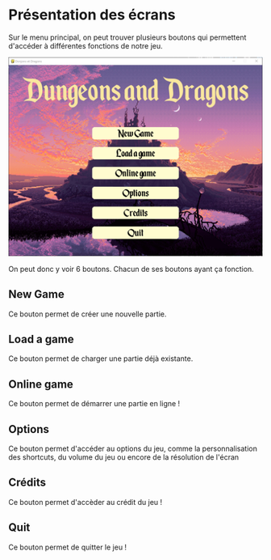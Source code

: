 # Présentation des écrans

Sur le menu principal, on peut trouver plusieurs boutons qui permettent d'accéder à différentes fonctions de notre jeu.

![menu du jeu](/menu.jpg)

On peut donc y voir 6 boutons. Chacun de ses boutons ayant ça fonction.

## New Game

Ce bouton permet de créer une nouvelle partie.

## Load a game

Ce bouton permet de charger une partie déjà existante.

## Online game

Ce bouton permet de démarrer une partie en ligne !

## Options

Ce bouton permet d'accéder au options du jeu, comme la personnalisation des shortcuts, du volume du jeu ou encore de la résolution de l'écran

## Crédits

Ce bouton permet d'accèder au crédit du jeu !

## Quit

Ce bouton permet de quitter le jeu !
